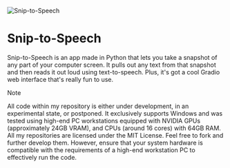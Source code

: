 ![Snip-to-Speech](https://github.com/Vinventive/Snip-to-Speech/assets/91992989/293b6aeb-a084-423d-a6d3-a4f7087033de)
# Snip-to-Speech
Snip-to-Speech is an app made in Python that lets you take a snapshot of any part of your computer screen. It pulls out any text from that snapshot and then reads it out loud using text-to-speech. Plus, it's got a cool Gradio web interface that's really fun to use.

> [!NOTE]
> All code within my repository is either under development, in an experimental state, or postponed. It exclusively supports Windows and was tested using high-end PC workstations equipped with NVIDIA GPUs (approximately 24GB VRAM), and CPUs (around 16 cores) with 64GB RAM. All my repositories are licensed under the MIT License. Feel free to fork and further develop them. However, ensure that your system hardware is compatible with the requirements of a high-end workstation PC to effectively run the code.
